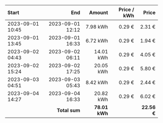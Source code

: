 | Start            |              End |        Amount | Price / kWh |       Price |
| :--------------- | ---------------: | ------------: | ----------: | ----------: |
| 2023-09-01 10:45 | 2023-09-01 12:12 |      7.98 kWh |      0.29 € |      2.31 € |
| 2023-09-01 13:45 | 2023-09-01 16:33 |      6.72 kWh |      0.29 € |      1.94 € |
| 2023-09-02 04:43 | 2023-09-02 06:11 |     14.01 kWh |      0.29 € |      4.05 € |
| 2023-09-02 15:24 | 2023-09-02 17:25 |     20.05 kWh |      0.29 € |      5.80 € |
| 2023-09-03 04:51 | 2023-09-03 05:43 |      8.42 kWh |      0.29 € |      2.44 € |
| 2023-09-04 14:27 | 2023-09-04 16:33 |     20.82 kWh |      0.29 € |      6.02 € |
|                  |    **Total sum** | **78.01 kWh** |             | **22.56 €** |